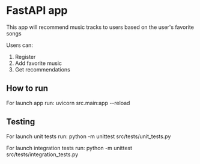 # FastAPI app

This app will recommend music tracks to users based on the user's favorite songs

Users can:
1) Register
2) Add favorite music
3) Get recommendations

## How to run
For launch app run: uvicorn src.main:app --reload
## Testing
For launch unit tests run: python -m unittest src/tests/unit_tests.py

For launch integration tests run: python -m unittest src/tests/integration_tests.py
